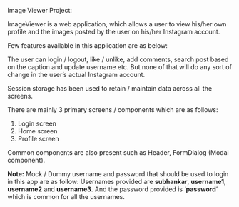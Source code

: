 Image Viewer Project:

ImageViewer is a web application, which allows a user to view his/her own profile and the images posted by the user on his/her Instagram account. 

Few features available in this application are as below:

The user can login / logout, like / unlike, add comments, search post based on the caption and update username etc. But none of that will do any sort of change in the user’s actual Instagram account.

Session storage has been used to retain / maintain data across all the screens.

There are mainly 3 primary screens / components which are as follows:
1. Login screen
2. Home screen
3. Profile screen

Common components are also present such as Header, FormDialog (Modal component).

**Note:**
Mock / Dummy username and password that should be used to login in this app are as follow:
Usernames provided are **subhankar**, **username1**, **username2** and **username3**.
And the password provided is ‘**password**’ which is common for all the usernames.
